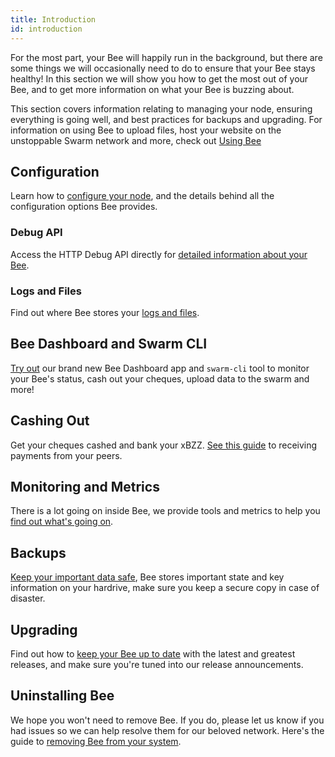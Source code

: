 ```yaml
---
title: Introduction
id: introduction
---
```


For the most part, your Bee will happily run in the background, but there are some things we will occasionally need to do to ensure that your Bee stays healthy! In this section we will show you how to get the most out of your Bee,
and to get more information on what your Bee is buzzing about.

This section covers information relating to managing your node, ensuring everything is going well, and best practices for backups and upgrading. For information on using Bee to upload files, host your website on the unstoppable Swarm network and more, check out [Using Bee](/docs/access-the-swarm/introduction)

## Configuration

Learn how to [configure your node](/docs/working-with-bee/configuration), and the details behind all the configuration options Bee provides.

### Debug API

Access the HTTP Debug API directly for [detailed information about your Bee](/docs/working-with-bee/debug-api).

### Logs and Files

Find out where Bee stores your [logs and files](/docs/working-with-bee/logs-and-files).

## Bee Dashboard and Swarm CLI

[Try out](/docs/working-with-bee/bee-tools) our brand new Bee Dashboard app and `swarm-cli` tool to monitor your Bee's status, cash out your cheques, upload data to the swarm and more!

## Cashing Out

Get your cheques cashed and bank your xBZZ. [See this guide](/docs/working-with-bee/cashing-out) to receiving payments from your peers.

## Monitoring and Metrics

There is a lot going on inside Bee, we provide tools and metrics to help you [find out what's going on](/docs/working-with-bee/monitoring).

## Backups

[Keep your important data safe](/docs/working-with-bee/backups), Bee stores important state and key information on your hardrive, make sure you keep a secure copy in case of disaster.

## Upgrading

Find out how to [keep your Bee up to date](/docs/working-with-bee/upgrading-bee) with the latest and greatest releases, and make sure you're tuned into our release announcements.

## Uninstalling Bee

We hope you won't need to remove Bee. If you do, please let us know if you had issues so we can help resolve them for our beloved network. Here's the guide to [removing Bee from your system](/docs/working-with-bee/uninstalling-bee).
